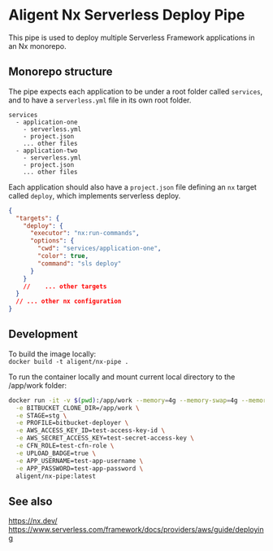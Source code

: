 # Aligent Nx Serverless Deploy Pipe

This pipe is used to deploy multiple Serverless Framework applications in an Nx monorepo.

## Monorepo structure

The pipe expects each application to be under a root folder called `services`, and to have a `serverless.yml` file in its own root folder.

```
services
  - application-one
    - serverless.yml
    - project.json
    ... other files
  - application-two
    - serverless.yml
    - project.json
    ... other files
```

Each application should also have a `project.json` file defining an `nx` target called `deploy`, which implements serverless deploy.

```json
{
  "targets": {
    "deploy": {
      "executor": "nx:run-commands",
      "options": {
        "cwd": "services/application-one",
        "color": true,
        "command": "sls deploy"
      }
    }
    //    ... other targets
  }
  // ... other nx configuration
}
```

## Development

To build the image locally: \
`docker build -t aligent/nx-pipe .`

To run the container locally and mount current local directory to the /app/work folder:

```bash
docker run -it -v $(pwd):/app/work --memory=4g --memory-swap=4g --memory-swappiness=0 --cpus=4 --entrypoint=/bin/sh \
  -e BITBUCKET_CLONE_DIR=/app/work \
  -e STAGE=stg \
  -e PROFILE=bitbucket-deployer \
  -e AWS_ACCESS_KEY_ID=test-access-key-id \
  -e AWS_SECRET_ACCESS_KEY=test-secret-access-key \
  -e CFN_ROLE=test-cfn-role \
  -e UPLOAD_BADGE=true \
  -e APP_USERNAME=test-app-username \
  -e APP_PASSWORD=test-app-password \
  aligent/nx-pipe:latest
```

## See also

https://nx.dev/ \
https://www.serverless.com/framework/docs/providers/aws/guide/deploying
